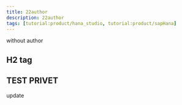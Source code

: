 ```yaml
---
title: 22author
description: 22author
tags: [tutorial:product/hana_studio, tutorial:product/sapHana]
---
```

without author
## H2 tag

## TEST PRIVET

update

